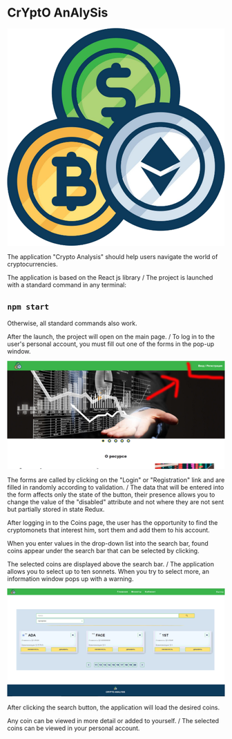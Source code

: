 <h1 aling="centr">CrYptO AnAlySis </h1>

![alt text](https://raw.githubusercontent.com/KutuzovSergey/images/main/logo.png)

The application "Crypto Analysis" should help users navigate the world of cryptocurrencies.

The application is based on the React js library /
 The project is launched with a standard command in any terminal:

## `npm start`

Otherwise, all standard commands also work.

After the launch, the project will open on the main page. /
To log in to the user's personal account, you must fill out one of the forms in the pop-up window.

![alt text](https://raw.githubusercontent.com/KutuzovSergey/images/main/58.png)

The forms are called by clicking on the "Login" or "Registration" link and are filled in randomly according to validation. /
The data that will be entered into the form affects only the state of the button, their presence allows you to change the value of the "disabled" attribute and not where they are not sent but partially stored in state Redux.

After logging in to the Coins page, the user has the opportunity to find the cryptomonets that interest him, sort them and add them to his account.

When you enter values in the drop-down list into the search bar, found coins appear under the search bar that can be selected by clicking.

The selected coins are displayed above the search bar. /
The application allows you to select up to ten sonnets. When you try to select more, an information window pops up with a warning.

![alt text](https://raw.githubusercontent.com/KutuzovSergey/images/3526954806b1e90130e17e0e866a83224ad356f7/1.gif)

After clicking the search button, the application will load the desired coins.

Any coin can be viewed in more detail or added to yourself. /
The selected coins can be viewed in your personal account.